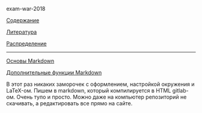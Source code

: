 exam-war-2018

[Содержание](CONTENTS.md)

[Литература](#1)

[Распределение](#21)

-----------------------------------

[Основы Markdown](https://github.com/adam-p/markdown-here/wiki/Markdown-Cheatsheet)

[Дополнительные функции Markdown](https://docs.gitlab.com/ee/user/markdown.html)

В этот раз никаких заморочек с оформлением, настройкой окружения и LaTeX-ом. Пишем в markdown, который компилируется в HTML gitlab-ом. Очень тупо и просто. Можно даже на компьютер репозиторий не скачивать, а редактировать все прямо на сайте.
